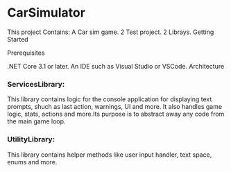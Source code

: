 # CarSimulator
This project Contains:
A Car sim game. 
2 Test project.
2 Librays.
Getting Started

Prerequisites

.NET Core 3.1 or later. An IDE such as Visual Studio or VSCode.
Architecture

### ServicesLibrary: 
This library contains logic for the console application for displaying text prompts, shuch as last action, warnings, UI and more. 
It also handles game logic, stats, actions and more.Its purpose is to abstract away any code from the main game loop.

### UtilityLibrary: 
This library contains helper methods like user input handler, text space, enums and more.

